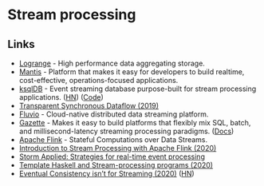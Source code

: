 # Stream processing

## Links

* [Logrange](https://github.com/logrange/logrange) - High performance data aggregating storage.
* [Mantis](https://github.com/Netflix/mantis) - Platform that makes it easy for developers to build realtime, cost-effective, operations-focused applications.
* [ksqlDB](https://ksqldb.io/) - Event streaming database purpose-built for stream processing applications. \([HN](https://news.ycombinator.com/item?id=21589670)\) \([Code](https://github.com/confluentinc/ksql)\)
* [Transparent Synchronous Dataflow \(2019\)](https://arxiv.org/pdf/1910.09579.pdf)
* [Fluvio](https://github.com/infinyon/fluvio) - Cloud-native distributed data streaming platform.
* [Gazette](https://github.com/gazette/core) - Makes it easy to build platforms that flexibly mix SQL, batch, and millisecond-latency streaming processing paradigms. \([Docs](https://gazette.readthedocs.io/en/latest/)\)
* [Apache Flink](https://flink.apache.org/) - Stateful Computations over Data Streams.
* [Introduction to Stream Processing with Apache Flink \(2020\)](https://noti.st/morsapaes/9TGu0S/introduction-to-stream-processing-with-apache-flink)
* [Storm Applied: Strategies for real-time event processing](https://www.amazon.com/Storm-Applied-Strategies-real-time-processing/dp/1617291897)
* [Template Haskell and Stream-processing programs \(2020\)](https://jmtd.net/log/template_haskell/streamgraph/)
* [Eventual Consistency isn’t for Streaming \(2020\)](https://materialize.io/eventual-consistency-isnt-for-streaming/) \([HN](https://news.ycombinator.com/item?id=23832149)\)

